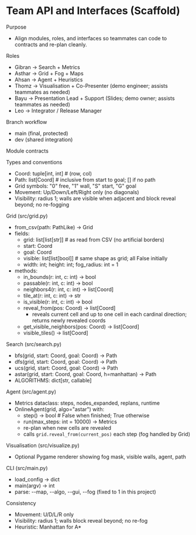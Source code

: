 # Team API and Interfaces (Scaffold)

Purpose
- Align modules, roles, and interfaces so teammates can code to contracts and re-plan cleanly.

Roles
- Gibran → Search + Metrics
- Asthar → Grid + Fog + Maps
- Ahsan → Agent + Heuristics
- Thomz → Visualisation + Co-Presenter (demo engineer; assists teammates as needed)
- Bayu → Presentation Lead + Support (Slides; demo owner; assists teammates as needed)
- Leo → Integrator / Release Manager

Branch workflow
- main (final, protected)
- dev (shared integration)

Module contracts

Types and conventions
- Coord: tuple[int, int]  # (row, col)
- Path: list[Coord]       # inclusive from start to goal; [] if no path
- Grid symbols: "0" free, "1" wall, "S" start, "G" goal
- Movement: Up/Down/Left/Right only (no diagonals)
- Visibility: radius 1; walls are visible when adjacent and block reveal beyond; no re-fogging

Grid (src/grid.py)
- from_csv(path: PathLike) -> Grid
- fields:
  - grid: list[list[str]]           # as read from CSV (no artificial borders)
  - start: Coord
  - goal:  Coord
  - visible: list[list[bool]]       # same shape as grid; all False initially
  - width: int; height: int; fog_radius: int = 1
- methods:
  - in_bounds(r: int, c: int) -> bool
  - passable(r: int, c: int) -> bool
  - neighbors4(r: int, c: int) -> list[Coord]
  - tile_at(r: int, c: int) -> str
  - is_visible(r: int, c: int) -> bool
  - reveal_from(pos: Coord) -> list[Coord]
      - reveals current cell and up to one cell in each cardinal direction; returns newly revealed coords
  - get_visible_neighbors(pos: Coord) -> list[Coord]
  - visible_tiles() -> list[Coord]

Search (src/search.py)
- bfs(grid, start: Coord, goal: Coord) -> Path
- dfs(grid, start: Coord, goal: Coord) -> Path
- ucs(grid, start: Coord, goal: Coord) -> Path
- astar(grid, start: Coord, goal: Coord, h=manhattan) -> Path
- ALGORITHMS: dict[str, callable]

Agent (src/agent.py)
- Metrics dataclass: steps, nodes_expanded, replans, runtime
- OnlineAgent(grid, algo="astar") with:
  - step() -> bool            # False when finished; True otherwise
  - run(max_steps: int = 10000) -> Metrics
  - re-plan when new cells are revealed
  - calls `grid.reveal_from(current_pos)` each step (fog handled by Grid)

Visualisation (src/visualize.py)
- Optional Pygame renderer showing fog mask, visible walls, agent, path

CLI (src/main.py)
- load_config -> dict
- main(argv) -> int
- parse: --map, --algo, --gui, --fog (fixed to 1 in this project)

Consistency
- Movement: U/D/L/R only
- Visibility: radius 1; walls block reveal beyond; no re-fog
- Heuristic: Manhattan for A*
